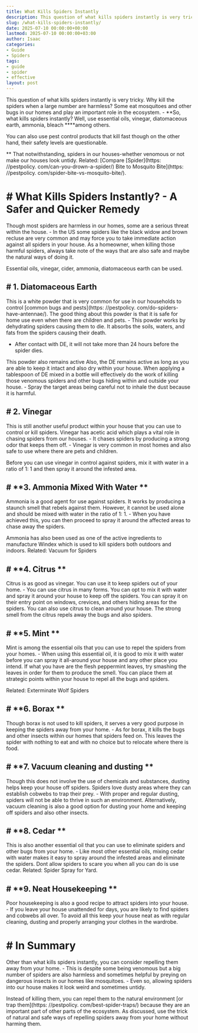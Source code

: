 ```yaml
---
title: What Kills Spiders Instantly
description: This question of what kills spiders instantly is very tricky. Why kill the spiders when a large number are harmless? Some eat mosquitoes and other bugs in our...
slug: /what-kills-spiders-instantly/
date: 2025-07-10 00:00:00+00:00
lastmod: 2025-07-10 00:00:00+03:00
author: Isaac
categories:
- Guide
- Spiders
tags:
- guide
- spider
- effective
layout: post
---
```


This question of what kills spiders instantly is very tricky. Why kill the spiders when a large number are harmless? Some eat mosquitoes and other bugs in our homes and play an important role in the ecosystem. - **So, what kills spiders instantly? Well, use essential oils, vinegar, diatomaceous earth, ammonia, bleach ****among others.

You can also use pest control products that kill fast though on the other hand, their safety levels are questionable.

** That notwithstanding, spiders in our houses-whether venomous or not make our houses look untidy. Related: [Compare [Spider](https: //pestpolicy. com/can-you-drown-a-spider/) Bite to Mosquito Bite](https: //pestpolicy. com/spider-bite-vs-mosquito-bite/).

# # What Kills Spiders Instantly? - A Safer and Quicker Remedy

Though most spiders are harmless in our homes, some are a serious threat within the house. - In the US some spiders like the black widow and brown recluse are very common and may force you to take immediate action against all spiders in your house. As a homeowner, when killing those harmful spiders, always take note of the ways that are also safe and maybe the natural ways of doing it.

Essential oils, vinegar, cider, ammonia, diatomaceous earth can be used.

## # **1. Diatomaceous Earth**

This is a white powder that is very common for use in our households to control [common bugs and pests](https: //pestpolicy. com/do-spiders-have-antennae/). The good thing about this powder is that it is safe for home use even when there are children and pets. - This powder works by dehydrating spiders causing them to die. It absorbs the soils, waters, and fats from the spiders causing their death.

- After contact with DE, it will not take more than 24 hours before the spider dies.

This powder also remains active Also, the DE remains active as long as you are able to keep it intact and also dry within your house. When applying a tablespoon of DE mixed in a bottle will effectively do the work of killing those venomous spiders and other bugs hiding within and outside your house. - Spray the target areas being careful not to inhale the dust because it is harmful.

## # **2. Vinegar**

This is still another useful product within your house that you can use to control or kill spiders. Vinegar has acetic acid which plays a vital role in chasing spiders from our houses. - It chases spiders by producing a strong odor that keeps them off. - Vinegar is very common in most homes and also safe to use where there are pets and children.

Before you can use vinegar in control against spiders, mix it with water in a ratio of 1: 1 and then spray it around the infested area.

## # **3. Ammonia Mixed With Water **

Ammonia is a good agent for use against spiders. It works by producing a staunch smell that rebels against them. However, it cannot be used alone and should be mixed with water in the ratio of 1: 1. - When you have achieved this, you can then proceed to spray it around the affected areas to chase away the spiders.

Ammonia has also been used as one of the active ingredients to manufacture Windex which is used to kill spiders both outdoors and indoors. Related: Vacuum for Spiders

## # **4. Citrus **

Citrus is as good as vinegar. You can use it to keep spiders out of your home. - You can use citrus in many forms. You can opt to mix it with water and spray it around your house to keep off the spiders. You can spray it on their entry point on windows, crevices, and others hiding areas for the spiders. You can also use citrus to clean around your house. The strong smell from the citrus repels away the bugs and also spiders.

## # **5. Mint **

Mint is among the essential oils that you can use to repel the spiders from your homes. - When using this essential oil, it is good to mix it with water before you can spray it all-around your house and any other place you intend. If what you have are the flesh peppermint leaves, try smashing the leaves in order for them to produce the smell. You can place them at strategic points within your house to repel all the bugs and spiders.

Related: Exterminate Wolf Spiders

## # **6. Borax **

Though borax is not used to kill spiders, it serves a very good purpose in keeping the spiders away from your home. - As for borax, it kills the bugs and other insects within our homes that spiders feed on. This leaves the spider with nothing to eat and with no choice but to relocate where there is food.

## # **7. Vacuum cleaning and dusting **

Though this does not involve the use of chemicals and substances, dusting helps keep your house off spiders. Spiders love dusty areas where they can establish cobwebs to trap their prey. - With proper and regular dusting, spiders will not be able to thrive in such an environment. Alternatively, vacuum cleaning is also a good option for dusting your home and keeping off spiders and also other insects.

## # **8. Cedar **

This is also another essential oil that you can use to eliminate spiders and other bugs from your home. - Like most other essential oils, mixing cedar with water makes it easy to spray around the infested areas and eliminate the spiders. Dont allow spiders to scare you when all you can do is use cedar. Related: Spider Spray for Yard.

## # **9. Neat Housekeeping **

Poor housekeeping is also a good recipe to attract spiders into your house. - If you leave your house unattended for days, you are likely to find spiders and cobwebs all over. To avoid all this keep your house neat as with regular cleaning, dusting and properly arranging your clothes in the wardrobe.

# # In Summary

Other than what kills spiders instantly, you can consider repelling them away from your home. - This is despite some being venomous but a big number of spiders are also harmless and sometimes helpful by preying on dangerous insects in our homes like mosquitoes. - Even so, allowing spiders into our house makes it look weird and sometimes untidy.

Instead of killing them, you can repel them to the natural environment [or trap them](https: //pestpolicy. com/best-spider-traps/) because they are an important part of other parts of the ecosystem. As discussed, use the trick of natural and safe ways of repelling spiders away from your home without harming them.
